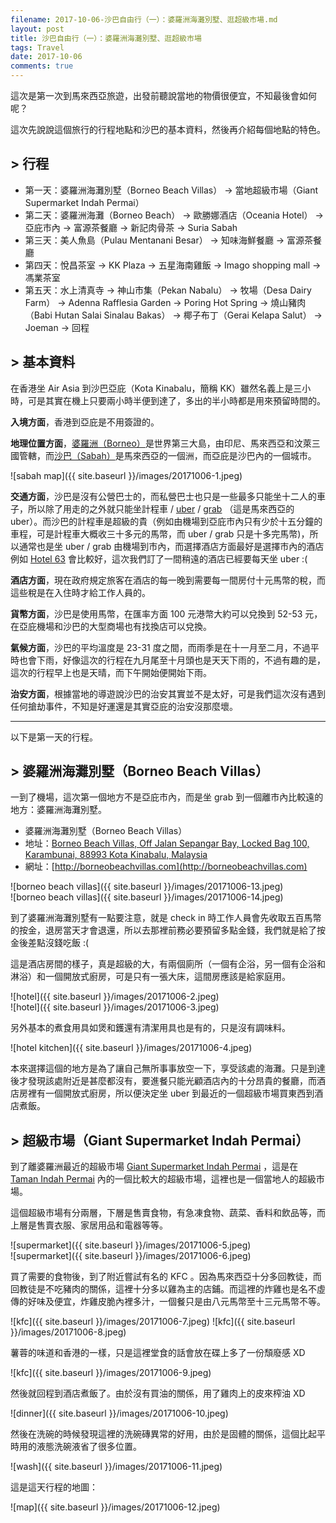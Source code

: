 ```yaml
---
filename: 2017-10-06-沙巴自由行（一）：婆羅洲海灘別墅、逛超級市場.md
layout: post
title: 沙巴自由行（一）：婆羅洲海灘別墅、逛超級市場
tags: Travel
date: 2017-10-06
comments: true
---
```


這次是第一次到馬來西亞旅遊，出發前聽說當地的物價很便宜，不知最後會如何呢？

這次先說說這個旅行的行程地點和沙巴的基本資料，然後再介紹每個地點的特色。

## > 行程

* 第一天：婆羅洲海灘別墅（Borneo Beach Villas） -> 當地超級市場（Giant Supermarket Indah Permai）
* 第二天：婆羅洲海灘（Borneo Beach） -> 歐勝娜酒店（Oceania Hotel） -> 亞庇市內 -> 富源茶餐廳 -> 新記肉骨茶 -> Suria Sabah
* 第三天：美人魚島（Pulau Mentanani Besar） -> 知味海鮮餐廳 -> 富源茶餐廳
* 第四天：悅昌茶室 -> KK Plaza -> 五星海南雞飯 -> Imago shopping mall -> 馮業茶室
* 第五天：水上清真寺 -> 神山市集（Pekan Nabalu） -> 牧場（Desa Dairy Farm） -> Adenna Rafflesia Garden -> Poring Hot Spring -> 燒山豬肉（Babi Hutan Salai Sinalau Bakas） -> 椰子布丁（Gerai Kelapa Salut） -> Joeman -> 回程

## > 基本資料

在香港坐 Air Asia 到沙巴亞庇（Kota Kinabalu，簡稱 KK）雖然名義上是三小時，可是其實在機上只要兩小時半便到達了，多出的半小時都是用來預留時間的。

**入境方面**，香港到亞庇是不用簽證的。

**地理位置方面**，[婆羅洲（Borneo）](https://en.m.wikipedia.org/wiki/Borneo)是世界第三大島，由印尼、馬來西亞和汶萊三國管轄，而[沙巴（Sabah）](https://zh.m.wikipedia.org/zh-hk/沙巴)是馬來西亞的一個洲，而亞庇是沙巴內的一個城市。

![sabah map]({{ site.baseurl }}/images/20171006-1.jpeg)

**交通方面**，沙巴是沒有公營巴士的，而私營巴士也只是一些最多只能坐十二人的車子，所以除了用走的之外就只能坐計程車 / [uber](https://www.uber.com/en-HK/) / [grab](https://www.grab.com/sg/https://itunes.apple.com/hk/app/grab-ride-hailing-app/id647268330?l=en&mt=8) （這是馬來西亞的 uber）。而沙巴的計程車是超級的貴（例如由機場到亞庇市內只有少於十五分鐘的車程，可是計程車大概收三十多元的馬幣，而 uber / grab 只是十多完馬幣)，所以通常也是坐 uber / grab 由機場到市內，而選擇酒店方面最好是選擇市內的酒店例如 [Hotel 63](https://hotelsixty3.com/index.html) 會比較好，這次我們訂了一間稍遠的酒店已經要每天坐 uber :(

**酒店方面**，現在政府規定旅客在酒店的每一晚到需要每一間房付十元馬幣的稅，而這些稅是在入住時才給工作人員的。

**貨幣方面**，沙巴是使用馬幣，在匯率方面 100 元港幣大約可以兌換到 52-53 元，在亞庇機場和沙巴的大型商場也有找換店可以兌換。

**氣候方面**，沙巴的平均溫度是 23-31 度之間，而雨季是在十一月至二月，不過平時也會下雨，好像這次的行程在九月尾至十月頭也是天天下雨的，不過有趣的是，這次的行程早上也是天晴，而下午開始便開始下雨。

**治安方面**，根據當地的導遊說沙巴的治安其實並不是太好，可是我們這次沒有遇到任何搶劫事件，不知是好運還是其實亞庇的治安沒那麼壞。

---

以下是第一天的行程。

## > 婆羅洲海灘別墅（Borneo Beach Villas）

一到了機場，這次第一個地方不是亞庇市內，而是坐 grab 到一個離市內比較遠的地方：婆羅洲海灘別墅。

* 婆羅洲海灘別墅（Borneo Beach Villas）
* 地址：[Borneo Beach Villas, Off Jalan Sepangar Bay, Locked Bag 100, Karambunai, 88993 Kota Kinabalu, Malaysia](https://www.google.com.hk/maps/place/Borneo+Beach+Villas,+163,+Pool+Villa+%26+Locked+Bag+100,+Karambunai,+88993+Kota+Kinabalu,+Sabah,+Malaysia/@6.126068,116.122111,17z/data=!4m2!3m1!1s0x323b1412575d0d47:0xa848421ec85abbb0?hl=en-hk)
* 網址：[http://borneobeachvillas.com](http://borneobeachvillas.com)

![borneo beach villas]({{ site.baseurl }}/images/20171006-13.jpeg)  
![borneo beach villas]({{ site.baseurl }}/images/20171006-14.jpeg)

到了婆羅洲海灘別墅有一點要注意，就是 check in 時工作人員會先收取五百馬幣的按金，退房當天才會退還，所以去那裡前務必要預留多點金錢，我們就是給了按金後差點沒錢吃飯 :(

這是酒店房間的樣子，真是超級的大，有兩個廁所（一個有企浴，另一個有企浴和淋浴）和一個開放式廚房，可是只有一張大床，這間房應該是給家庭用。

![hotel]({{ site.baseurl }}/images/20171006-2.jpeg)  
![hotel]({{ site.baseurl }}/images/20171006-3.jpeg)

另外基本的煮食用具如煲和鑊還有清潔用具也是有的，只是沒有調味料。

![hotel kitchen]({{ site.baseurl }}/images/20171006-4.jpeg)

本來選擇這個的地方是為了讓自己無所事事放空一下，享受該處的海灘。只是到達後才發現該處附近是甚麼都沒有，要進餐只能光顧酒店內的十分昂貴的餐廳，而酒店房裡有一個開放式廚房，所以便決定坐 uber 到最近的一個超級市場買東西到酒店煮飯。

## > 超級市場（Giant Supermarket Indah Permai）

到了離婆羅洲最近的超級市場 [Giant Supermarket Indah Permai](https://www.google.com.hk/maps/place//data=!4m2!3m1!1s0x323b6cb70259c5dd:0x79a35e988c8c69ba?sa=X&hl=en-hk) ，這是在 [Taman Indah Permai](https://www.google.com.hk/maps/place/Taman+Indah+Permai,+88400+Kota+Kinabalu,+Sabah,+Malaysia/@6.0685614,116.1551451,13z/data=!4m2!3m1!1s0x323b6cb718b49bed:0x320c7b2a421a6238?hl=en-hk) 內的一個比較大的超級市場，這裡也是一個當地人的超級市場。

這個超級市場有分兩層，下層是售賣食物，有急凍食物、蔬菜、香料和飲品等，而上層是售賣衣服、家居用品和電器等等。

![supermarket]({{ site.baseurl }}/images/20171006-5.jpeg)  
![supermarket]({{ site.baseurl }}/images/20171006-6.jpeg)

買了需要的食物後，到了附近嘗試有名的 KFC 。因為馬來西亞十分多回教徒，而回教徒是不吃豬肉的關係，這裡十分多以雞為主的店鋪。而這裡的炸雞也是名不虛傳的好味及便宜，炸雞皮脆內裡多汁，一個餐只是由八元馬幣至十三元馬幣不等。

![kfc]({{ site.baseurl }}/images/20171006-7.jpeg)
![kfc]({{ site.baseurl }}/images/20171006-8.jpeg)

薯蓉的味道和香港的一樣，只是這裡堂食的話會放在碟上多了一份頹廢感 XD

![kfc]({{ site.baseurl }}/images/20171006-9.jpeg)

然後就回程到酒店煮飯了。由於沒有買油的關係，用了雞肉上的皮來榨油 XD

![dinner]({{ site.baseurl }}/images/20171006-10.jpeg)

然後在洗碗的時候發現這裡的洗碗磚異常的好用，由於是固體的關係，這個比起平時用的液態洗碗液省了很多位置。

![wash]({{ site.baseurl }}/images/20171006-11.jpeg)

這是這天行程的地圖：

![map]({{ site.baseurl }}/images/20171006-12.jpeg)
